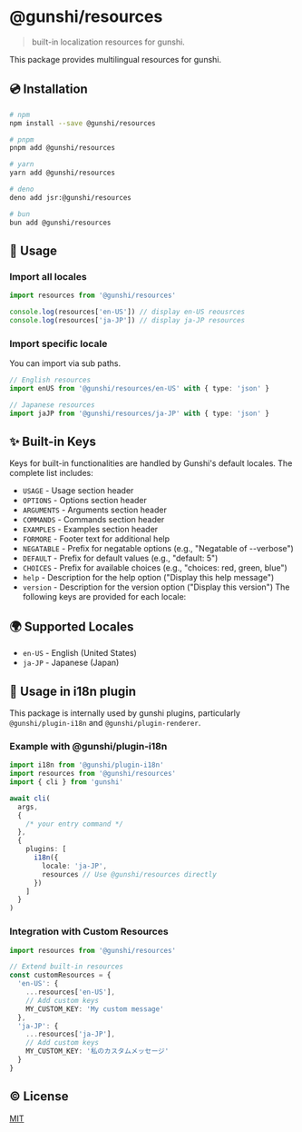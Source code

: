 # @gunshi/resources

> built-in localization resources for gunshi.

This package provides multilingual resources for gunshi.

## 💿 Installation

```sh
# npm
npm install --save @gunshi/resources

# pnpm
pnpm add @gunshi/resources

# yarn
yarn add @gunshi/resources

# deno
deno add jsr:@gunshi/resources

# bun
bun add @gunshi/resources
```

## 🚀 Usage

### Import all locales

```ts
import resources from '@gunshi/resources'

console.log(resources['en-US']) // display en-US reousrces
console.log(resources['ja-JP']) // display ja-JP resources
```

### Import specific locale

You can import via sub paths.

```ts
// English resources
import enUS from '@gunshi/resources/en-US' with { type: 'json' }

// Japanese resources
import jaJP from '@gunshi/resources/ja-JP' with { type: 'json' }
```

## ✨ Built-in Keys

Keys for built-in functionalities are handled by Gunshi's default locales. The complete list includes:

- `USAGE` - Usage section header
- `OPTIONS` - Options section header
- `ARGUMENTS` - Arguments section header
- `COMMANDS` - Commands section header
- `EXAMPLES` - Examples section header
- `FORMORE` - Footer text for additional help
- `NEGATABLE` - Prefix for negatable options (e.g., "Negatable of --verbose")
- `DEFAULT` - Prefix for default values (e.g., "default: 5")
- `CHOICES` - Prefix for available choices (e.g., "choices: red, green, blue")
- `help` - Description for the help option ("Display this help message")
- `version` - Description for the version option ("Display this version")
  The following keys are provided for each locale:

## 🌍 Supported Locales

- `en-US` - English (United States)
- `ja-JP` - Japanese (Japan)

## 🧩 Usage in i18n plugin

This package is internally used by gunshi plugins, particularly `@gunshi/plugin-i18n` and `@gunshi/plugin-renderer`.

### Example with @gunshi/plugin-i18n

```ts
import i18n from '@gunshi/plugin-i18n'
import resources from '@gunshi/resources'
import { cli } from 'gunshi'

await cli(
  args,
  {
    /* your entry command */
  },
  {
    plugins: [
      i18n({
        locale: 'ja-JP',
        resources // Use @gunshi/resources directly
      })
    ]
  }
)
```

### Integration with Custom Resources

```ts
import resources from '@gunshi/resources'

// Extend built-in resources
const customResources = {
  'en-US': {
    ...resources['en-US'],
    // Add custom keys
    MY_CUSTOM_KEY: 'My custom message'
  },
  'ja-JP': {
    ...resources['ja-JP'],
    // Add custom keys
    MY_CUSTOM_KEY: '私のカスタムメッセージ'
  }
}
```

## ©️ License

[MIT](http://opensource.org/licenses/MIT)

